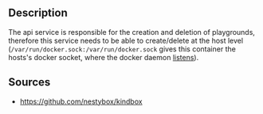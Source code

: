 ## Description

The api service is responsible for the creation and deletion of playgrounds, therefore this service needs to be able to create/delete at the host level (`/var/run/docker.sock:/var/run/docker.sock` gives this container the hosts's docker socket, where the docker daemon [listens](https://stackoverflow.com/questions/35110146/can-anyone-explain-docker-sock#:~:text=139-,docker.,defaults%20to%20use%20UNIX%20socket.&text=There%20might%20be%20different%20reasons,Docker%20socket%20inside%20a%20container.)).

## Sources

- https://github.com/nestybox/kindbox
